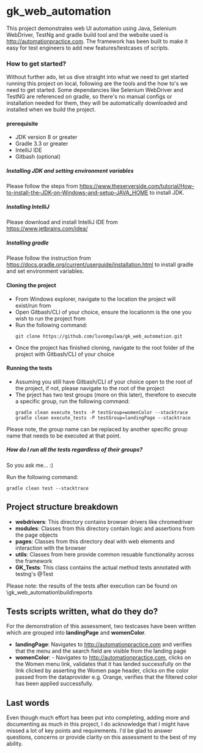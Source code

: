 # gk_web_automation

This project demonstrates web UI automation using Java, Selenium WebDriver, TestNg and gradle build tool and the website used is http://automationpractice.com.
The framework has been built to make it easy for test engineers to add new features/testcases of scripts.

### How to get started?

Without further ado, let us dive straight into what we need to get started running this project on local,
following are the tools and the how to's we need to get started. Some dependancies like Selenium WebDriver and TestNG are referenced on gradle,
so there's no manual configs or installation needed for them, they will be automatically downloaded and installed when we build the project.

#### prerequisite

* JDK version 8 or greater
* Gradle 3.3 or greater
* IntelliJ IDE
* Gitbash (optional)

##### Installing JDK and setting environment variables

Please follow the steps from https://www.theserverside.com/tutorial/How-to-install-the-JDK-on-Windows-and-setup-JAVA_HOME to install JDK.

##### Installing IntelliJ

Please download and install IntelliJ IDE from https://www.jetbrains.com/idea/

##### Installing gradle

Please follow the instruction from https://docs.gradle.org/current/userguide/installation.html to install gradle and set environment variables.

#### Cloning the project

- From Windows explorer, navigate to the location the project will exist/run from
- Open Gitbash/CLI of your choice, ensure the locationm is the one you wish to run the project from
- Run the following command:
  ```
  git clone https://github.com/luvomgulwa/gk_web_automation.git
  ```
- Once the project has finished cloning, navigate to the root folder of the project with Gitbash/CLI of your choice

#### Running the tests

- Assuming you still have Gitbash/CLI of your choice open to the root of the project, if not, please navigate to the root of the project
- The prject has two test groups (more on this later), therefore to execute a specific group, run the following command:
  ```
  gradle clean execute_tests -P testGroup=womenColor --stacktrace
  gradle clean execute_tests -P testGroup=landingPage --stacktrace
  ```

Please note, the group name can be replaced by another specific group name that needs to be executed at that point.

##### How do I run all the tests regardless of their groups?

So you ask me... :)

Run the following command:
```
gradle clean test --stacktrace
```

## Project structure breakdown

- **webdrivers**: This directory contains browser drivers like chromedriver
- **modules**: Classes from this directory contain logic and assertions from the page objects
- **pages**: Classes from this directory deal with web elements and interaction with the browser
- **utils**: Classes from here provide common resuable functionality across the framework
- **GK_Tests**: This class contains the actual method tests annotated with testng's @Test

Please note: the results of the tests after execution can be found on \gk_web_automation\build\reports

## Tests scripts written, what do they do?

For the demonstration of this assessment, two testcases have been written which are grouped into **landingPage** and **womenColor**.

- **landingPage**: Navigates to http://automationpractice.com and verifies that the menu and the search field are visible from the landing page
- **womenColor**: - Navigates to http://automationpractice.com,
                  clicks on the Women menu link, 
                  validates that it has landed successfully on the link clicked by asserting the Women page header, 
                  clicks on the color passed from the dataprovider e.g. Orange,
                  verifies that the filtered color has been applied successfully.
                  

## Last words

Even though much effort has been put into completing, adding more and documenting as much in this project, I do acknowledge that I might have missed a lot of key points and requirements. I'd be glad to answer questions, concerns or provide clarity on this assessment to the best of my ability.
